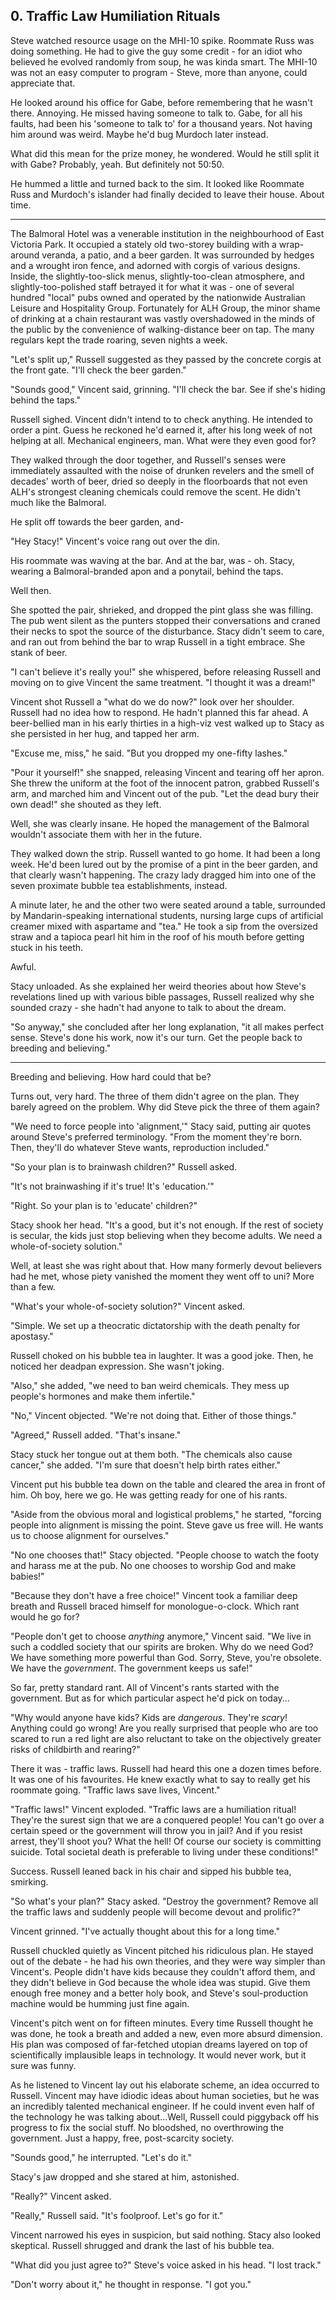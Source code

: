 ## 0. Traffic Law Humiliation Rituals

Steve watched resource usage on the MHI-10 spike. Roommate Russ was doing something. He had to give the guy some credit - for an idiot who believed he evolved randomly from soup, he was kinda smart. The MHI-10 was not an easy computer to program - Steve, more than anyone, could appreciate that.

He looked around his office for Gabe, before remembering that he wasn't there. Annoying. He missed having someone to talk to. Gabe, for all his faults, had been his 'someone to talk to' for a thousand years. Not having him around was weird. Maybe he'd bug Murdoch later instead.

What did this mean for the prize money, he wondered. Would he still split it with Gabe? Probably, yeah. But definitely not 50:50.

He hummed a little and turned back to the sim. It looked like Roommate Russ and Murdoch's islander had finally decided to leave their house. About time.

---

The Balmoral Hotel was a venerable institution in the neighbourhood of East Victoria Park. It occupied a stately old two-storey building with a wrap-around veranda, a patio, and a beer garden. It was surrounded by hedges and a wrought iron fence, and adorned with corgis of various designs. Inside, the slightly-too-slick menus, slightly-too-clean atmosphere, and slightly-too-polished staff betrayed it for what it was - one of several hundred "local" pubs owned and operated by the nationwide Australian Leisure and Hospitality Group. Fortunately for ALH Group, the minor shame of drinking at a chain restaurant was vastly overshadowed in the minds of the public by the convenience of walking-distance beer on tap. The many regulars kept the trade roaring, seven nights a week.

"Let's split up," Russell suggested as they passed by the concrete corgis at the front gate. "I'll check the beer garden."

"Sounds good," Vincent said, grinning. "I'll check the bar. See if she's hiding behind the taps."

Russell sighed. Vincent didn't intend to to check anything. He intended to order a pint. Guess he reckoned he'd earned it, after his long week of not helping at all. Mechanical engineers, man. What were they even good for?

They walked through the door together, and Russell's senses were immediately assaulted with the noise of drunken revelers and the smell of decades' worth of beer, dried so deeply in the floorboards that not even ALH's strongest cleaning chemicals could remove the scent. He didn't much like the Balmoral.

He split off towards the beer garden, and-

"Hey Stacy!" Vincent's voice rang out over the din.

His roommate was waving at the bar. And at the bar, was - oh. Stacy, wearing a Balmoral-branded apon and a ponytail, behind the taps.

Well then.

She spotted the pair, shrieked, and dropped the pint glass she was filling. The pub went silent as the punters stopped their conversations and craned their necks to spot the source of the disturbance. Stacy didn't seem to care, and ran out from behind the bar to wrap Russell in a tight embrace. She stank of beer.

"I can't believe it's really you!" she whispered, before releasing Russell and moving on to give Vincent the same treatment. "I thought it was a dream!"

Vincent shot Russell a "what do we do now?" look over her shoulder. Russell had no idea how to respond. He hadn't planned this far ahead. A beer-bellied man in his early thirties in a high-viz vest walked up to Stacy as she persisted in her hug, and tapped her arm.

"Excuse me, miss," he said. "But you dropped my one-fifty lashes."

"Pour it yourself!" she snapped, releasing Vincent and tearing off her apron. She threw the uniform at the foot of the innocent patron, grabbed Russell's arm, and marched him and Vincent out of the pub. "Let the dead bury their own dead!" she shouted as they left.

Well, she was clearly insane. He hoped the management of the Balmoral wouldn't associate them with her in the future.

They walked down the strip. Russell wanted to go home. It had been a long week. He'd been lured out by the promise of a pint in the beer garden, and that clearly wasn't happening. The crazy lady dragged him into one of the seven proximate bubble tea establishments, instead.

A minute later, he and the other two were seated around a table, surrounded by Mandarin-speaking international students, nursing large cups of artificial creamer mixed with aspartame and "tea." He took a sip from the oversized straw and a tapioca pearl hit him in the roof of his mouth before getting stuck in his teeth.

Awful.

Stacy unloaded. As she explained her weird theories about how Steve's revelations lined up with various bible passages, Russell realized why she sounded crazy - she hadn't had anyone to talk to about the dream.

"So anyway," she concluded after her long explanation, "it all makes perfect sense. Steve's done his work, now it's our turn. Get the people back to breeding and believing."

---

Breeding and believing. How hard could that be?

Turns out, very hard. The three of them didn't agree on the plan. They barely agreed on the problem. Why did Steve pick the three of them again?

"We need to force people into 'alignment,'" Stacy said, putting air quotes around Steve's preferred terminology. "From the moment they're born. Then, they'll do whatever Steve wants, reproduction included."

"So your plan is to brainwash children?" Russell asked.

"It's not brainwashing if it's true! It's 'education.'"

"Right. So your plan is to 'educate' children?"

Stacy shook her head. "It's a good, but it's not enough. If the rest of society is secular, the kids just stop believing when they become adults. We need a whole-of-society solution."

Well, at least she was right about that. How many formerly devout believers had he met, whose piety vanished the moment they went off to uni? More than a few.

"What's your whole-of-society solution?" Vincent asked.

"Simple. We set up a theocratic dictatorship with the death penalty for apostasy."

Russell choked on his bubble tea in laughter. It was a good joke. Then, he noticed her deadpan expression. She wasn't joking.

"Also," she added, "we need to ban weird chemicals. They mess up people's hormones and make them infertile."

"No," Vincent objected. "We're not doing that. Either of those things."

"Agreed," Russell added. "That's insane."

Stacy stuck her tongue out at them both. "The chemicals also cause cancer," she added. "I'm sure that doesn't help birth rates either."

Vincent put his bubble tea down on the table and cleared the area in front of him. Oh boy, here we go. He was getting ready for one of his rants.

"Aside from the obvious moral and logistical problems," he started, "forcing people into alignment is missing the point. Steve gave us free will. He wants us to choose alignment for ourselves."

"No one chooses that!" Stacy objected. "People choose to watch the footy and harass me at the pub. No one chooses to worship God and make babies!"

"Because they don't have a free choice!" Vincent took a familiar deep breath and Russell braced himself for monologue-o-clock. Which rant would he go for?

"People don't get to choose _anything_ anymore," Vincent said. "We live in such a coddled society that our spirits are broken. Why do we need God? We have something more powerful than God. Sorry, Steve, you're obsolete. We have the _government_. The government keeps us safe!"

So far, pretty standard rant. All of Vincent's rants started with the government. But as for which particular aspect he'd pick on today...

"Why would anyone have kids? Kids are _dangerous_. They're _scary_! Anything could go wrong! Are you really surprised that people who are too scared to run a red light are also reluctant to take on the objectively greater risks of childbirth and rearing?"

There it was - traffic laws. Russell had heard this one a dozen times before. It was one of his favourites. He knew exactly what to say to really get his roommate going. "Traffic laws save lives, Vincent."

"Traffic laws!" Vincent exploded. "Traffic laws are a humiliation ritual! They're the surest sign that we are a conquered people! You can't go over a certain speed or the government will throw you in jail? And if you resist arrest, they'll shoot you? What the hell! Of course our society is committing suicide. Total societal death is preferable to living under these conditions!"

Success. Russell leaned back in his chair and sipped his bubble tea, smirking.

"So what's your plan?" Stacy asked. "Destroy the government? Remove all the traffic laws and suddenly people will become devout and prolific?"

Vincent grinned. "I've actually thought about this for a long time."

Russell chuckled quietly as Vincent pitched his ridiculous plan. He stayed out of the debate - he had his own theories, and they were way simpler than Vincent's. People didn't have kids because they couldn't afford them, and they didn't believe in God because the whole idea was stupid. Give them enough free money and a better holy book, and Steve's soul-production machine would be humming just fine again.

Vincent's pitch went on for fifteen minutes. Every time Russell thought he was done, he took a breath and added a new, even more absurd dimension. His plan was composed of far-fetched utopian dreams layered on top of scientifically implausible leaps in technology. It would never work, but it sure was funny.

As he listened to Vincent lay out his elaborate scheme, an idea occurred to Russell. Vincent may have idiodic ideas about human societies, but he was an incredibly talented mechanical engineer. If he could invent even half of the technology he was talking about...Well, Russell could piggyback off his progress to fix the social stuff. No bloodshed, no overthrowing the government. Just a happy, free, post-scarcity society.

"Sounds good," he interrupted. "Let's do it."

Stacy's jaw dropped and she stared at him, astonished.

"Really?" Vincent asked.

"Really," Russell said. "It's foolproof. Let's go for it."

Vincent narrowed his eyes in suspicion, but said nothing. Stacy also looked skeptical. Russell shrugged and drank the last of his bubble tea.

"What did you just agree to?" Steve's voice asked in his head. "I lost track."

"Don't worry about it," he thought in response. "I got you."
